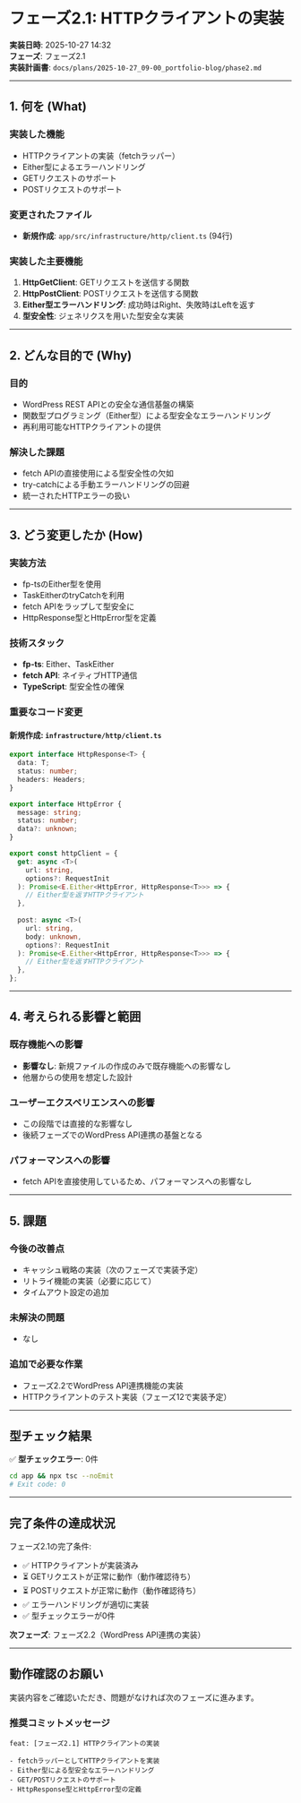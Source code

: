# フェーズ2.1: HTTPクライアントの実装

**実装日時**: 2025-10-27 14:32  
**フェーズ**: フェーズ2.1  
**実装計画書**: `docs/plans/2025-10-27_09-00_portfolio-blog/phase2.md`

---

## 1. 何を (What)

### 実装した機能
- HTTPクライアントの実装（fetchラッパー）
- Either型によるエラーハンドリング
- GETリクエストのサポート
- POSTリクエストのサポート

### 変更されたファイル
- **新規作成**: `app/src/infrastructure/http/client.ts` (94行)

### 実装した主要機能
1. **HttpGetClient**: GETリクエストを送信する関数
2. **HttpPostClient**: POSTリクエストを送信する関数
3. **Either型エラーハンドリング**: 成功時はRight、失敗時はLeftを返す
4. **型安全性**: ジェネリクスを用いた型安全な実装

---

## 2. どんな目的で (Why)

### 目的
- WordPress REST APIとの安全な通信基盤の構築
- 関数型プログラミング（Either型）による型安全なエラーハンドリング
- 再利用可能なHTTPクライアントの提供

### 解決した課題
- fetch APIの直接使用による型安全性の欠如
- try-catchによる手動エラーハンドリングの回避
- 統一されたHTTPエラーの扱い

---

## 3. どう変更したか (How)

### 実装方法
- fp-tsのEither型を使用
- TaskEitherのtryCatchを利用
- fetch APIをラップして型安全に
- HttpResponse型とHttpError型を定義

### 技術スタック
- **fp-ts**: Either、TaskEither
- **fetch API**: ネイティブHTTP通信
- **TypeScript**: 型安全性の確保

### 重要なコード変更

#### 新規作成: `infrastructure/http/client.ts`

```typescript
export interface HttpResponse<T> {
  data: T;
  status: number;
  headers: Headers;
}

export interface HttpError {
  message: string;
  status: number;
  data?: unknown;
}

export const httpClient = {
  get: async <T>(
    url: string,
    options?: RequestInit
  ): Promise<E.Either<HttpError, HttpResponse<T>>> => {
    // Either型を返すHTTPクライアント
  },
  
  post: async <T>(
    url: string,
    body: unknown,
    options?: RequestInit
  ): Promise<E.Either<HttpError, HttpResponse<T>>> => {
    // Either型を返すHTTPクライアント
  },
};
```

---

## 4. 考えられる影響と範囲

### 既存機能への影響
- **影響なし**: 新規ファイルの作成のみで既存機能への影響なし
- 他層からの使用を想定した設計

### ユーザーエクスペリエンスへの影響
- この段階では直接的な影響なし
- 後続フェーズでのWordPress API連携の基盤となる

### パフォーマンスへの影響
- fetch APIを直接使用しているため、パフォーマンスへの影響なし

---

## 5. 課題

### 今後の改善点
- キャッシュ戦略の実装（次のフェーズで実装予定）
- リトライ機能の実装（必要に応じて）
- タイムアウト設定の追加

### 未解決の問題
- なし

### 追加で必要な作業
- フェーズ2.2でWordPress API連携機能の実装
- HTTPクライアントのテスト実装（フェーズ12で実装予定）

---

## 型チェック結果

✅ **型チェックエラー**: 0件

```bash
cd app && npx tsc --noEmit
# Exit code: 0
```

---

## 完了条件の達成状況

フェーズ2.1の完了条件:
- ✅ HTTPクライアントが実装済み
- ⏳ GETリクエストが正常に動作（動作確認待ち）
- ⏳ POSTリクエストが正常に動作（動作確認待ち）
- ✅ エラーハンドリングが適切に実装
- ✅ 型チェックエラーが0件

**次フェーズ**: フェーズ2.2（WordPress API連携の実装）

---

## 動作確認のお願い

実装内容をご確認いただき、問題がなければ次のフェーズに進みます。

### 推奨コミットメッセージ
```
feat: [フェーズ2.1] HTTPクライアントの実装

- fetchラッパーとしてHTTPクライアントを実装
- Either型による型安全なエラーハンドリング
- GET/POSTリクエストのサポート
- HttpResponse型とHttpError型の定義
```

